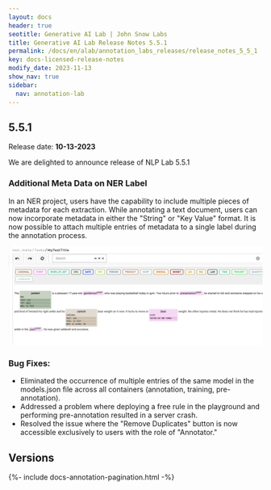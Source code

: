 ```yaml
---
layout: docs
header: true
seotitle: Generative AI Lab | John Snow Labs
title: Generative AI Lab Release Notes 5.5.1
permalink: /docs/en/alab/annotation_labs_releases/release_notes_5_5_1
key: docs-licensed-release-notes
modify_date: 2023-11-13
show_nav: true
sidebar:
  nav: annotation-lab
---
```


<div class="h3-box" markdown="1">

## 5.5.1

Release date: **10-13-2023**

We are delighted to announce release of NLP Lab 5.5.1
 
### Additional Meta Data on NER Label
 
In an NER project, users have the capability to include multiple pieces of metadata for each extraction. While annotating a text document, users can now incorporate metadata in either the "String" or "Key Value" format. It is now possible to attach multiple entries of metadata to a single label during the annotation process.

 ![metadata](/assets/images/annotation_lab/5.5.0/111.png)

 
### Bug Fixes:
- Eliminated the occurrence of multiple entries of the same model in the models.json file across all containers (annotation, training, pre-annotation).
- Addressed a problem where deploying a free rule in the playground and performing pre-annotation resulted in a server crash.
- Resolved the issue where the "Remove Duplicates" button is now accessible exclusively to users with the role of "Annotator."

</div><div class="prev_ver h3-box" markdown="1">

## Versions

</div>

{%- include docs-annotation-pagination.html -%}